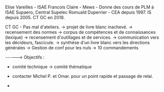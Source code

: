 


Elise Vareilles - ISAE 
Francois Claire - Mews - Donne des cours de PLM à ISAE Supaero,  Central Supelec
Romuald Duperrier - CEA depuis 1997. IS depuis 2005. CT GC en 2018.

CT GC - Pas mal d'ateliers.
-> projet de livre blanc inachevé.
-> recensement des normes
-> corpus de compétences et de connaissances (lexique)
-> recensement d'outillages et de services.
-> communication vers les décideurs, fascicule. 
-> synthèse d'un livre blanc vers les directions générales
-> Gestion de conf pour les nuls
-> 10 commandements

------> Objectifs : 

- comité technique -> comité thématique

- contacter Michel P. et Omar.  pour un point rapide et passage de relai.
- 





